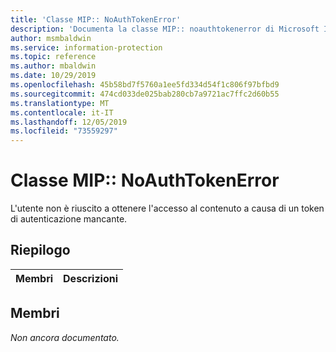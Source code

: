 ```yaml
---
title: 'Classe MIP:: NoAuthTokenError'
description: 'Documenta la classe MIP:: noauthtokenerror di Microsoft Information Protection (MIP) SDK.'
author: msmbaldwin
ms.service: information-protection
ms.topic: reference
ms.author: mbaldwin
ms.date: 10/29/2019
ms.openlocfilehash: 45b58bd7f5760a1ee5fd334d54f1c806f97bfbd9
ms.sourcegitcommit: 474cd033de025bab280cb7a9721ac7ffc2d60b55
ms.translationtype: MT
ms.contentlocale: it-IT
ms.lasthandoff: 12/05/2019
ms.locfileid: "73559297"
---
```

# <a name="class-mipnoauthtokenerror"></a>Classe MIP:: NoAuthTokenError 
L'utente non è riuscito a ottenere l'accesso al contenuto a causa di un token di autenticazione mancante.
  
## <a name="summary"></a>Riepilogo
 Membri                        | Descrizioni                                
--------------------------------|---------------------------------------------
  
## <a name="members"></a>Membri
_Non ancora documentato._
